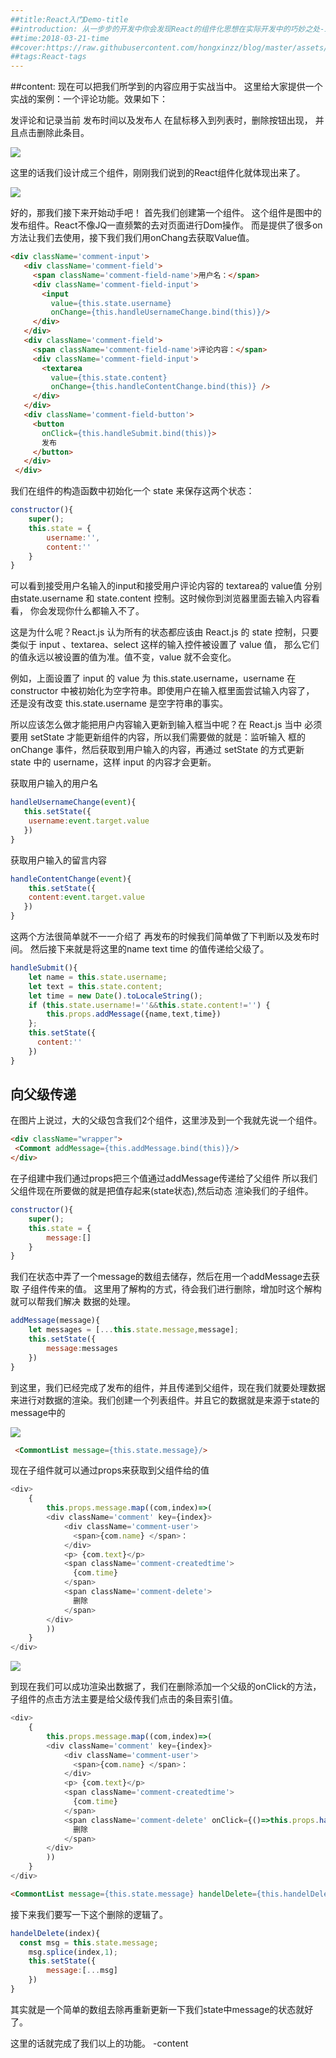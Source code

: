 ```yaml
---
##title:React入门Demo-title
##introduction: 从一步步的开发中你会发现React的组件化思想在实际开发中的巧妙之处-introduction
##time:2018-03-21-time
##cover:https://raw.githubusercontent.com/hongxinzz/blog/master/assets/img/reactdom.png-cover
##tags:React-tags
---
```

##content:
现在可以把我们所学到的内容应用于实战当中。
这里给大家提供一个实战的案例：一个评论功能。效果如下：

发评论和记录当前 
发布时间以及发布人
在鼠标移入到列表时，删除按钮出现，
并且点击删除此条目。

![](https://github.com/hongxinzz/React-demo/blob/master/message.gif)

这里的话我们设计成三个组件，刚刚我们说到的React组件化就体现出来了。

![](https://raw.githubusercontent.com/hongxinzz/blog/master/assets/img/demo1.png)

好的，那我们接下来开始动手吧！
首先我们创建第一个组件。
这个组件是图中的发布组件。React不像JQ一直频繁的去对页面进行Dom操作。
而是提供了很多on方法让我们去使用，接下我们我们用onChang去获取Value值。
```Html
<div className='comment-input'>
   <div className='comment-field'>
     <span className='comment-field-name'>用户名：</span>
     <div className='comment-field-input'>
       <input
         value={this.state.username}
         onChange={this.handleUsernameChange.bind(this)}/>
     </div>
   </div>
   <div className='comment-field'>
     <span className='comment-field-name'>评论内容：</span>
     <div className='comment-field-input'>
       <textarea
         value={this.state.content}
         onChange={this.handleContentChange.bind(this)} />
     </div>
   </div>
   <div className='comment-field-button'>
     <button
       onClick={this.handleSubmit.bind(this)}>
       发布
     </button>
   </div>
 </div>   
 ``` 
 我们在组件的构造函数中初始化一个 state 来保存这两个状态：
 ```Javascript
 constructor(){
     super();
     this.state = {
         username:'',
         content:''
     }
 }
 ```
 可以看到接受用户名输入的input和接受用户评论内容的 textarea的 value值
 分别由state.username 和 state.content 控制。这时候你到浏览器里面去输入内容看看，
 你会发现你什么都输入不了。

 这是为什么呢？React.js 认为所有的状态都应该由 React.js 的 state 控制，只要
 类似于 input 、textarea、select 这样的输入控件被设置了 value 值，
 那么它们的值永远以被设置的值为准。值不变，value 就不会变化。

 例如，上面设置了 input 的 value 为 this.state.username，username 在 
 constructor 中被初始化为空字符串。即使用户在输入框里面尝试输入内容了，
 还是没有改变 this.state.username 是空字符串的事实。

 所以应该怎么做才能把用户内容输入更新到输入框当中呢？在 React.js 当中
 必须要用 setState 才能更新组件的内容，所以我们需要做的就是：监听输入
 框的 onChange 事件，然后获取到用户输入的内容，再通过 setState 的方式更新 
 state 中的 username，这样 input 的内容才会更新。

 获取用户输入的用户名
 ```Javascript
 handleUsernameChange(event){
    this.setState({
     username:event.target.value
    })
 }
 ```
获取用户输入的留言内容
```Javascript
handleContentChange(event){
    this.setState({
    content:event.target.value
   })
}
```
这两个方法很简单就不一一介绍了
再发布的时候我们简单做了下判断以及发布时间。
然后接下来就是将这里的name text time 的值传递给父级了。
```Javascript
handleSubmit(){
    let name = this.state.username;
    let text = this.state.content;
    let time = new Date().toLocaleString();
    if (this.state.username!=''&&this.state.content!='') {
        this.props.addMessage({name,text,time})
    };
    this.setState({
      content:''
    })
}
```
## 向父级传递
在图片上说过，大的父级包含我们2个组件，这里涉及到一个我就先说一个组件。
```Html
<div className="wrapper">
 <Commont addMessage={this.addMessage.bind(this)}/>
</div>
```
在子组建中我们通过props把三个值通过addMessage传递给了父组件
所以我们父组件现在所要做的就是把值存起来(state状态),然后动态
渲染我们的子组件。
```Javascript
constructor(){
    super();
    this.state = {
        message:[]
    }
}
```
我们在状态中弄了一个message的数组去储存，然后在用一个addMessage去获取
子组件传来的值。
这里用了解构的方式，待会我们进行删除，增加时这个解构就可以帮我们解决
数据的处理。
```Javascript
addMessage(message){
    let messages = [...this.state.message,message];
    this.setState({
        message:messages
    })
}
```
到这里，我们已经完成了发布的组件，并且传递到父组件，现在我们就要处理数据
来进行对数据的渲染。我们创建一个列表组件。并且它的数据就是来源于state的message中的

![](https://raw.githubusercontent.com/hongxinzz/blog/master/assets/img/list.PNG)

```Html
 <CommontList message={this.state.message}/>
```
现在子组件就可以通过props来获取到父组件给的值
```Javascript
<div>
    {
        this.props.message.map((com,index)=>(
        <div className='comment' key={index}>
            <div className='comment-user'>
              <span>{com.name} </span>：
            </div>
            <p> {com.text}</p>
            <span className='comment-createdtime'>
              {com.time}
            </span>
            <span className='comment-delete'>
              删除
            </span>
        </div>
        ))
    }
</div>
```

![](https://raw.githubusercontent.com/hongxinzz/blog/master/assets/img/list2.PNG)

到现在我们可以成功渲染出数据了，我们在删除添加一个父级的onClick的方法，
子组件的点击方法主要是给父级传我们点击的条目索引值。
```Javascript
<div>
    {
        this.props.message.map((com,index)=>(
        <div className='comment' key={index}>
            <div className='comment-user'>
              <span>{com.name} </span>：
            </div>
            <p> {com.text}</p>
            <span className='comment-createdtime'>
              {com.time}
            </span>
            <span className='comment-delete' onClick={()=>this.props.handelDelete(index)}>
              删除
            </span>
        </div>
        ))
    }
</div>
```
```Html
<CommontList message={this.state.message} handelDelete={this.handelDelete.bind(this)}/>
```
接下来我们要写一下这个删除的逻辑了。
```Javascript
handelDelete(index){
  const msg = this.state.message;
    msg.splice(index,1);
    this.setState({
        message:[...msg]
    })
}
```
其实就是一个简单的数组去除再重新更新一下我们state中message的状态就好了。

这里的话就完成了我们以上的功能。
-content
